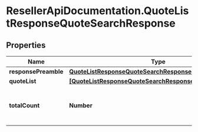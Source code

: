 # ResellerApiDocumentation.QuoteListResponseQuoteSearchResponse

## Properties

Name | Type | Description | Notes
------------ | ------------- | ------------- | -------------
**responsePreamble** | [**QuoteListResponseQuoteSearchResponseResponsePreamble**](QuoteListResponseQuoteSearchResponseResponsePreamble.md) |  | [optional] 
**quoteList** | [**[QuoteListResponseQuoteSearchResponseQuoteListInner]**](QuoteListResponseQuoteSearchResponseQuoteListInner.md) |  | [optional] 
**totalCount** | **Number** | Total count of quotes retrieved in the request response. | [optional] 


